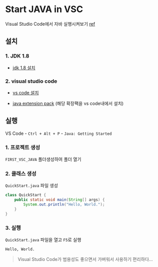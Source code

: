 # Start JAVA in VSC

Visual Studio Code에서 자바 실행시켜보기 [ref](<https://code.visualstudio.com/docs/java/java-tutorial#_before-you-begin>)

## 설치

### 1. JDK 1.8

- [jdk 1.8 설치](<https://www.oracle.com/java/technologies/javase-jdk8-downloads.html>)



### 2. visual studio code

- [vs code 설치](https://code.visualstudio.com/download)

- [java extension pack](<https://github.com/Microsoft/vscode-java-pack>) (해당 확장팩을 vs code내에서 설치)





## 실행

VS Code -  `Ctrl + Alt + P` - `Java: Getting Started` 



### 1. 프로젝트 생성

`FIRST_VSC_JAVA` 폴더생성하여 폴더 열기



### 2. 클래스 생성

`QuickStart.java` 파일 생성

```java
class QuickStart {
    public static void main(String[] args) {
        System.out.println("Hello, World.");
    }
}
```



### 3. 실행

`QuickStart.java` 파일을 열고 `F5`로 실행

```
Hello, World.
```



> Visual Studio Code가 범용성도 좋으면서 가벼워서 사용하기 편리하다...